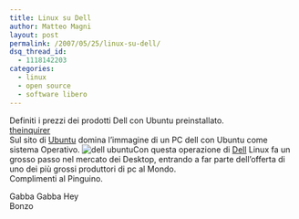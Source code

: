 ```yaml
---
title: Linux su Dell
author: Matteo Magni
layout: post
permalink: /2007/05/25/linux-su-dell/
dsq_thread_id:
  - 1118142203
categories:
  - linux
  - open source
  - software libero
---
```

Definiti i prezzi dei prodotti Dell con Ubuntu preinstallato.  
[theinquirer][1]  
Sul sito di [Ubuntu][2] domina l&#8217;immagine di un PC dell con Ubuntu come sistema Operativo. ![dell ubuntu][3]Con questa operazione di [Dell][4] Linux fa un grosso passo nel mercato dei Desktop, entrando a far parte dell&#8217;offerta di uno dei più grossi produttori di pc al Mondo.  
Complimenti al Pinguino.

Gabba Gabba Hey  
Bonzo

<div class='kindleWidget kindleLight' >
  
</div>



 [1]: http://it.theinquirer.net/2007/05/dell_conferma_i_prezzi_dei_pc.html
 [2]: http://www.ubuntu.com/
 [3]: http://www.ubuntu.com/files/u1/Dell-splash-center.jpg
 [4]: http://www.dell.com/content/default.aspx?c=us&#038;l=en&#038;s=gen&#038;~ck=pn